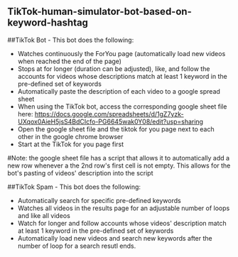 ## TikTok-human-simulator-bot-based-on-keyword-hashtag

##TikTok Bot - This bot does the following: 
- Watches continuously the ForYou page (automatically load new videos when reached the end of the page)
- Stops at for longer (duration can be adjusted), like, and follow the accounts for videos whose descriptions match at least 1 keyword in the pre-defined set of keywords
- Automatically paste the description of each video to a google spread sheet
- When using the TikTok bot, access the corresponding google sheet file here: https://docs.google.com/spreadsheets/d/1gZ7yzk-UXqox0AieH5jsS4BdCIcfo-PG6645wak0Y08/edit?usp=sharing
- Open the google sheet file and the tiktok for you page next to each other in the google chrome browser
- Start at the TikTok for you page first

#Note: the google sheet file has a script that allows it to automatically add a new row whenever a the 2nd row's first cell is not empty. This allows for the bot's pasting of videos' description into the script

##TikTok Spam - This bot does the following:
- Automatically search for specific pre-defined keywords
- Watches all videos in the results page for an adjustable number of loops and like all videos
- Watch for longer and follow accounts whose videos' description match at least 1 keyword in the pre-defined set of keywords
- Automatically load new videos and search new keywords after the number of loop for a search resutl ends.

